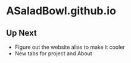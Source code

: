 # ASaladBowl.github.io
## Up Next
* Figure out the website alias to make it cooler
* New tabs for project and About
